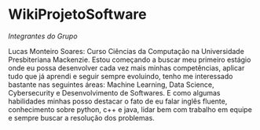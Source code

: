 # WikiProjetoSoftware

*Integrantes do Grupo*

Lucas Monteiro Soares:
Curso Ciências da Computação na Universidade Presbiteriana Mackenzie. Estou começando a buscar meu primeiro estágio onde eu possa desenvolver cada vez mais minhas competências, aplicar tudo que já aprendi e seguir sempre evoluindo, tenho me interessado bastante nas seguintes áreas: Machine Learning, Data Science, Cybersecurity e Desenvolvimento de Softwares. E como algumas habilidades minhas posso destacar o fato de eu falar inglês fluente, conhecimento sobre python, c++ e java, lidar bem com trabalho em equipe e sempre buscar a resolução dos problemas. 
